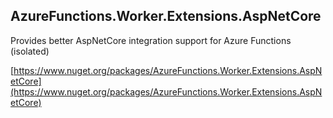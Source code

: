 ## AzureFunctions.Worker.Extensions.AspNetCore

Provides better AspNetCore integration support for Azure Functions (isolated)

[https://www.nuget.org/packages/AzureFunctions.Worker.Extensions.AspNetCore](https://www.nuget.org/packages/AzureFunctions.Worker.Extensions.AspNetCore)
